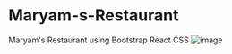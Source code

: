 # Maryam-s-Restaurant
Maryam's Restaurant using Bootstrap React CSS
![image](https://user-images.githubusercontent.com/63284481/133193460-fef94ff1-99a6-490e-b9cc-f3643c53fbd4.png)
